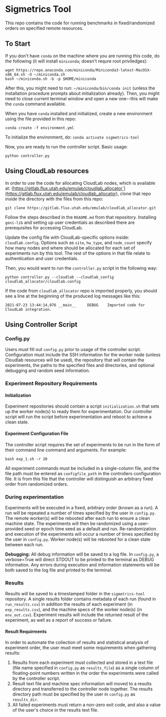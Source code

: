 # Sigmetrics Tool

This repo contains the code for running benchmarks in fixed/randomized orders on specified remote resources.

## To Start

If you don't have `conda` on the machine where you are running this code, do the following (it will install `miniconda`; doesn't requre root priviledges):

```
wget https://repo.anaconda.com/miniconda/Miniconda3-latest-MacOSX-x86_64.sh -O ~/miniconda.sh
bash ~/miniconda.sh -b -p $HOME/miniconda
```

After this, you might need to run: `~/miniconda/bin/conda init` (unless the installation procedure prompts about initialization already). Then, you might need to close current terminal window and open a new one--this will make the `conda` command available.

When you have `conda` installed and initialized, create a new environment using the file provided in this repo:

```
conda create -f environment.yml
```

To initialize the environment, do: `conda activate sigmetrics-tool`

Now, you are ready to run the controller script. Basic usage:

```
python controller.py
```

## Using CloudLab resources

In order to use the code for allocating CloudLab nodes, which is available at:
[https://gitlab.flux.utah.edu/emulab/cloudlab_allocator`](https://gitlab.flux.utah.edu/emulab/cloudlab_allocator),
clone that repo *inside* the directory with the files from this repo:
```
git clone https://gitlab.flux.utah.edu/emulab/cloudlab_allocator.git
```  

Follow the steps described in the `README.md` from that repository. Installing `geni-lib` and setting up user credentials as described there are prerequisites for accessing CloudLab.

Update the config file with CloudLab-specific options inside: `cloudlab.config`. Options such as `site`, `hw_type`, and `node_count` specify how many nodes and where should be allocated for each set of experiments run by this tool. The rest of the options in that file
relate to authentication and user credentials.

Then, you would want to run the `controller.py` script in the following way:

```
python controller.py --cloudlab --cloudlab_config cloudlab_allocator/cloudlab.config
```

If the code from `cloudlab_allocator` repo is imported properly, you should see a line at the beginning of the produced log messages like this:

```
2021-07-23 13:44:14,076 __main__     DEBUG    Imported code for CloudLab integration.
```

## Using Controller Script

### Config.py

Users must fill out `config.py` prior to usage of the controller script. Configuration must include the SSH information for the worker node (unless Cloudlab resources will be used), the repository that will contain the experiments, the paths to the specified files and directories, and optional debugging and random seed information.

### Experiment Repository Requirements

#### Initialization

Experiment repositories should contain a script `initialization.sh` that sets up the worker node(s) to ready them for experimentation. Our controller script will run the script before experimentation and reboot to achieve a clean state.

#### Experiment Configuration File

The controller script requires the set of experiments to be run in the form of their command line command and arguments. For example:

```
bash exp_1.sh -r 20
```

All experiment commands must be included in a single-column file, and the file path must be entered as `configfile_path` in the controllers configuration file. It is from this file that the controller will distinguish an arbitrary fixed order from randomized orders.

### During experimentation

Experiments will be executed in a fixed, arbitrary order (known as a run). A run will be repeated a number of times specified by the user in `config.py`. The remote worker(s) will be rebooted after each run to ensure a clean machine state. The experiments will then be randomized using a user-provided seed or epoch time seed as a default and run. Re-randomization and execution of the experiments will occur a number of times specified by the user in `config.py`. Worker node(s) will be rebooted for a clean state between each run.

 **Debugging:** All debug information will be saved to a log file. In `config.py`, a verbose=True will direct STDOUT to be printed to the terminal as DEBUG information. Any errors during execution and information statements will be both saved to the log file and printed to the terminal.

### Results

Results will be saved to a timestamped folder in the `sigmetrics-tool` repository. A single results folder contains metadata of each run (found in `run_results.csv`) in addition the results of each experiment (in `exp_results.csv`), and the machine specs of the worker node(s) (in `env_out.csv`). Experiment results will include the returned result of the experiment, as well as a report of success or failure.

#### Result Requirments

In order to automate the collection of results and statistical analysis of experiment order, the user must meet some requirements when gathering results:

1. Results from each experiment must collected and stored in a text file (file name specified in `config.py` as `results_file`) as a single column of floating-point numbers written in the order the experiments were called by the controller script.
2. Result text file and machine spec information will moved to a results directory and transferred to the controller node together. The results directory path must be specified by the user in `config.py` as `results_dir`.
3. All failed experiments must return a non-zero exit code, and also a value of the user's choice in the results text file.
